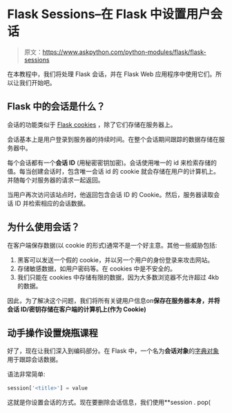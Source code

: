 # Flask Sessions–在 Flask 中设置用户会话

> 原文：<https://www.askpython.com/python-modules/flask/flask-sessions>

在本教程中，我们将处理 Flask 会话，并在 Flask Web 应用程序中使用它们。所以让我们开始吧。

## **Flask 中的会话是什么？**

会话的功能类似于 [Flask cookies](https://www.askpython.com/python-modules/flask/flask-cookies) ，除了它们存储在服务器上。

会话基本上是用户登录到服务器的持续时间。在整个会话期间跟踪的数据存储在服务器中。

每个会话都有一个**会话 ID** (用秘密密钥加密)。会话使用唯一的 id 来检索存储的值。每当创建会话时，包含唯一会话 id 的 cookie 就会存储在用户的计算机上。并随每个对服务器的请求一起返回。

当用户再次访问该站点时，他返回包含会话 ID 的 Cookie。然后，服务器读取会话 ID 并检索相应的会话数据。

## 为什么使用会话？

在客户端保存数据(以 cookie 的形式)通常不是一个好主意。其他一些威胁包括:

1.  黑客可以发送一个假的 cookie，并以另一个用户的身份登录来攻击网站。
2.  存储敏感数据，如用户密码等。在 cookies 中是不安全的。
3.  我们只能在 cookies 中存储有限的数据，因为大多数浏览器不允许超过 4kb 的数据。

因此，为了解决这个问题，我们将所有关键用户信息on**保存在服务器本身，并将会话 ID/密钥存储在客户端的计算机上(作为 Cookie)**

## **动手操作设置烧瓶课程**

好了，现在让我们深入到编码部分。在 Flask 中，一个名为**会话对象**的[字典对象](https://www.askpython.com/python/dictionary/python-dictionary-dict-tutorial)用于跟踪会话数据。

语法非常简单:

```py
session['<title>'] = value

```

这就是你设置会话的方式。现在要删除会话信息，我们使用**session . pop(<title>)**函数

```py
session.pop('<title>', None)  

```

让我们考虑一个例子:

```py
@app.route('/setsession')
def setsession():
    session['Username'] = 'Admin'
    return f"The session has been Set"

@app.route('/getsession')
def getsession():
    if 'Username' in session:
        Username = session['Username']
        return f"Welcome {Username}"
    else:
        return "Welcome Anonymous"

@app.route('/popsession')
def popsession():
    session.pop('Username',None)
    return "Session Deleted"

```

这里，

*   **setsession()** 视图将会话用户名设置为
*   如果设置了用户名会话，那么 **getsession()** 视图将显示**欢迎管理员**，否则将简单地返回**欢迎匿名**
*   最后， **popsession()** 视图将从服务器中删除用户名会话。

因此，最终代码将是:

```py
fom flask import Flask, session

app = Flask(__name__)
app.secret_key = "xyz"

@app.route('/setsession')
def setsession():
    session['Username'] = 'Admin'
    return f"The session has been Set"

@app.route('/getsession')
def getsession():
    if 'Username' in session:
        Username = session['Username']
        return f"Welcome {Username}"
    else:
        return "Welcome Anonymous"

@app.route('/popsession')
def popsession():
    session.pop('Username',None)
    return "Session Deleted"

app.run(host='localhost', port=5000)

```

必须提到 **secret_key** ，因为会话使用秘密密钥进行加密。

## 代码的**实现**

就是这样！现在让我们运行服务器并转到" **/setsession** "

![Set Session](img/467c6eeb03b22e1b60a1bf6f3ffc5343.png)

Set Session

现在，当我们转到“**/get session**”URL 时，我们必须看到 Welcome Admin。所以让我们试试

![Get Session](img/16902d427d1edb6425bb2d4b29839dc9.png)

Get Session

很好，现在我们将弹出/销毁会话，然后重新访问 **getsession** URL

![Pop Session](img/dfc05b3f111118d4874c29acc96f15ae.png)

Pop Session

现在转到" **/getsession** "

![Get Session Anonymous](img/a7e990416778f9b07b3b640af4a011e4.png)

Get Session Anonymous

完美！

## **就这样！**

这都是关于烧瓶会议。我们希望你已经学会了设置你的第一次烧瓶会议所需要知道的一切。如果你有任何问题，请在评论中告诉我们。编码快乐！